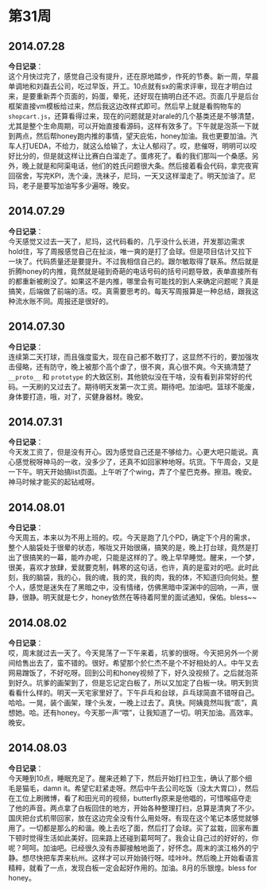 第31周
======

## 2014.07.28

**今日记录**：  
这个月快过完了，感觉自己没有提升，还在原地踏步，作死的节奏。新一周，早晨单调地和刘磊去公司，吃过早饭，开工。10点就有sx的需求评审，现在才明白过来，是要重新弄个页面的，妈蛋，晕死，还好现在搞明白还不迟。页面几乎是后台框架直接vm模板给过来，然后我这边改样式即可。然后早上就是看购物车的`shopcart.js`，还算看得过来，现在的问题就是对arale的几个基类还是不够清楚，尤其是整个生命周期，可以开始直接看源码，这样有效多了。下午就是泡茶一下就到两点，然后帮honey跑内推的事情，望天庇佑，honey加油。我也更要加油。汽车人打UEDA，不给力，就这么给输了，太让人郁闷了。哎，悲催呀，明明可以咬好比分的，但是就这样让比赛白白溜走了。蛋疼死了。看的我们那叫一个桑感。另外，晚上就是和阿渠电话，他们的姓氏问题很大条。然后接着看会代码，拿完夜宵回宿舍，写完KPI，洗个澡，洗袜子，尼玛，一天又这样溜走了。明天加油了。尼玛，老子是要写加油写多少遍呀。晚安。

## 2014.07.29
**今日记录**：  
今天感觉又过去一天了，尼玛，这代码看的，几乎没什么长进，开发那边需求hold住，写了周报感觉自己在扯淡，唯一爽的是打了会球。但是项目估计又拉下一块了。代码质量还是要提升。不过我相信自己的。跟尔敏取得了联系。然后就是折腾honey的内推，竟然就是碰到奇葩的电话号码的括号问题导致，表单直接所有的都重新被刷没了。如果这不是内推，哪里会有可能找的到人来确定问题呢？真是搞笑，后端做了前端的活。哎。真需要思考的。每天写周报算是一种总结，跟我这种流水账不同。周报还是很好的。

## 2014.07.30
**今日记录**：  
连续第二天打球，而且强度蛮大，现在自己都不敢打了，这显然不行的，要加强攻击侵略，还有防守，晚上被那个高个虐了，很不爽，真心很不爽。今天搞清楚了 `__proto__` 和 `prototype` 的大致区别，其他貌似没在干啥，没有看到非常好的代码。一天刷的又过去了。期待明天发第一次工资。期待吧。加油吧。篮球不能废，身体要打造，哦，对了，买健身器材。晚安。

## 2014.07.31
**今日记录**：  
今天发工资了，但是没有开心。因为感觉自己还是不够给力。心更大吧只能说。真心感觉税呀神马的一收，没多少了，还真不如回家种地呀。坑货。下午周会，又是一下午。明天开始搞list页面。上午听了个wing，弄了个星巴克券。擦泪。晚安。神马时候才能买的起钻戒呀。

## 2014.08.01
**今日记录**：  
今天周五，本来以为不用上班的。哎。今天是跑了几个PD，确定下个月的需求，整个人脑袋处于很晕的状态，喉咙又开始很痛，搞笑的是，晚上打台球，竟然是打出了很搞笑的一幕，能咋办呢，只能是这样的了。晚上早早睡觉。醒来，一个梦，很美，喜欢才放肆，爱就要克制，韩寒的这句话，也许，真的是蛮对的吧。此时此刻，我的脑袋，我的心，我的魂，我的灵，我的肉，我的体，不知道归向何处。整个人，感觉是迷失在了黑暗之中，没有情绪，仿佛黑暗中深渊中的回响，一声，很静，很静。明天就是七夕，honey依然在等待着阿里的面试通知，保佑。bless~~

## 2014.08.02
**今日记录**：  
哎，周末就过去一天了。今天晃荡了一下午来着，坑爹的很呀。今天把另外一个房间给售出去了，蛮不错的。很好。希望那个於仁杰不是个不好相处的人。中午又去网易蹭饭了，不好吃呀。回到公司和honey视频了下，好久没视频了。之后就泡茶到好久。坑爹的画架到了，但是忘记定白板了，所以又加定了白板一块。明天到货看看什么样的。明天一天宅家里好了。下午乒乓和台球，乒乓球简直不错呀自己。哈哈。一晃，装个画架，理个头发，一晚上过去了。真快。阿姨竟然叫我“乖”，真想她。哈。还有honey。今天那一声“喂”，让我知道了一切。明天加油。高效率。晚安。

## 2014.08.03
**今日记录**：  
今天睡到10点，睡眠充足了。醒来还赖了下，然后开始打扫卫生，确认了那个细毛是猫毛，damn it。希望它赶紧走呀。然后中午去公司吃饭（没太大胃口），然后在工位上刷微博，看了和田光司的视频，butterfly原来是他唱的，可惜喉癌夺走了他的声音。两点拿了白板回住的地方，开始各种整理打扫，总算是清爽了不少。国庆把台式机带回家，放在这边完全没有什么用处呀。有现在这个笔记本感觉就够用了。一切都是那么的和谐。晚上去吃了面，然后打了会球。买了盆栽，回家布置下顿时觉得生活如此美好。回来路上还碰到葛呵呵了。我会让自己过的好好的，你呢？呵呵。加油吧。已经很久没有赤脚接触地面了，好怀念。周末的滨江格外的宁静。想尽快把车弄来杭州。这样才可以开始骑行呀。哇咔咔。然后晚上开始看语言精粹，就看了一点，发现白板一定会起好作用的。加油。8月的乐银煌。bless for honey。
